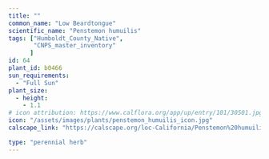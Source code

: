 ```yaml
---
title: ""
common_name: "Low Beardtongue"
scientific_name: "Penstemon humuilis"
tags: ["Humboldt_County_Native",
       "CNPS_master_inventory"
      ]
id: 64
plant_id: b0466
sun_requirements:
  - "Full Sun"
plant_size:
  - height: 
    - 1.1
# icon attribution: https://www.calflora.org/app/up/entry/101/30501.jpg 
icon: "/assets/images/plants/penstemon_humuilis_icon.jpg"
calscape_link: "https://calscape.org/loc-California/Penstemon%20humuilis(%20)"

type: "perennial herb"
---
```



